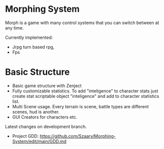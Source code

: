 # Morphing System
Morph is a game with many control systems that you can switch between at any time.

Currently implemented:
 - Jrpg turn based rpg,
 - Fps


# Basic Structure
- Basic game structure with Zenject
- Fully customizable statistics. To add "inteligence" to character stats just create stat scriptable object "inteligence" and add to character statistics list.
- Multi Scene usage. Every terrain is scene, battle types are different scenes, hud is another. 
- GUI Creators for characters etc.


Latest changes on development branch.

- Project GDD: https://github.com/Szaary/Morphing-System/edit/main/GDD.md
